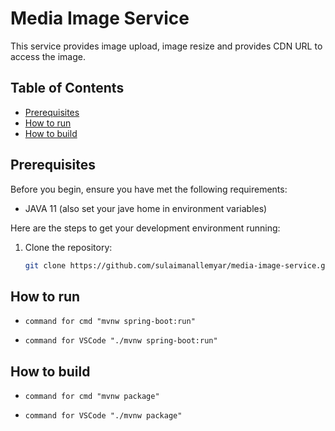 # Media Image Service

This service provides image upload, image resize and provides CDN URL to access the image.

## Table of Contents

- [Prerequisites](#prerequisites)
- [How to run](#how-to-run)
- [How to build](#how-to-build)

## Prerequisites

Before you begin, ensure you have met the following requirements:

- JAVA 11 (also set your jave home in environment variables)

Here are the steps to get your development environment running:

1. Clone the repository:
   ```bash
   git clone https://github.com/sulaimanallemyar/media-image-service.git
   ```

## How to run

-     command for cmd "mvnw spring-boot:run"
-     command for VSCode "./mvnw spring-boot:run"

## How to build

-     command for cmd "mvnw package"
-     command for VSCode "./mvnw package"
